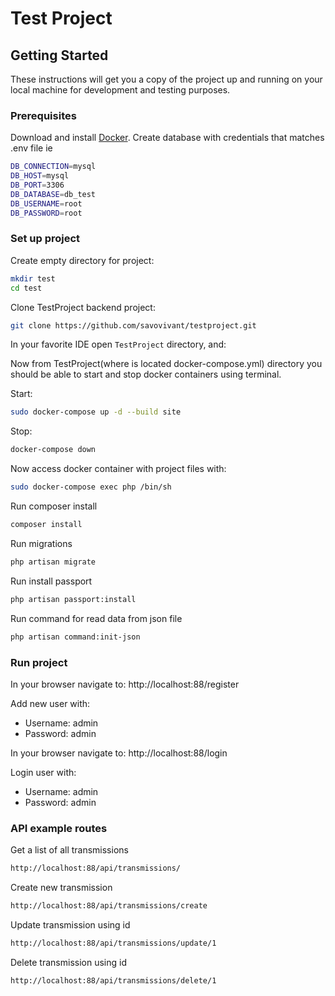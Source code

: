 # Test Project

## Getting Started

These instructions will get you a copy of the project up and running on your local machine for development and testing purposes.

### Prerequisites

Download and install [Docker](https://www.docker.com/get-started).
Create database with credentials that matches .env file ie 
```sh
DB_CONNECTION=mysql
DB_HOST=mysql
DB_PORT=3306
DB_DATABASE=db_test
DB_USERNAME=root
DB_PASSWORD=root
```

### Set up project

Create empty directory for project:

```sh
mkdir test
cd test
```

Clone TestProject backend project:

```sh
git clone https://github.com/savovivant/testproject.git
```

In your favorite IDE open `TestProject` directory, and:

Now from TestProject(where is located docker-compose.yml) directory you should be able to start and stop docker containers using terminal.

Start:

```sh
sudo docker-compose up -d --build site
```

Stop:

```sh
docker-compose down
```

Now access docker container with project files with:

```sh
sudo docker-compose exec php /bin/sh
```

Run composer install
```sh
composer install
```

Run migrations
```sh
php artisan migrate
```

Run install passport
```sh
php artisan passport:install
```

Run command for read data from json file
```sh
php artisan command:init-json
```
### Run project

In your browser navigate to: http://localhost:88/register

Add new user with:

 - Username: admin
 - Password: admin
 
 In your browser navigate to: http://localhost:88/login
 
 Login user with:
 
  - Username: admin
  - Password: admin

### API example routes
Get a list of all transmissions
```sh
http://localhost:88/api/transmissions/
```
Create new transmission
```sh
http://localhost:88/api/transmissions/create
```

Update transmission using id
```sh
http://localhost:88/api/transmissions/update/1
```

Delete transmission using id
```sh
http://localhost:88/api/transmissions/delete/1
```







